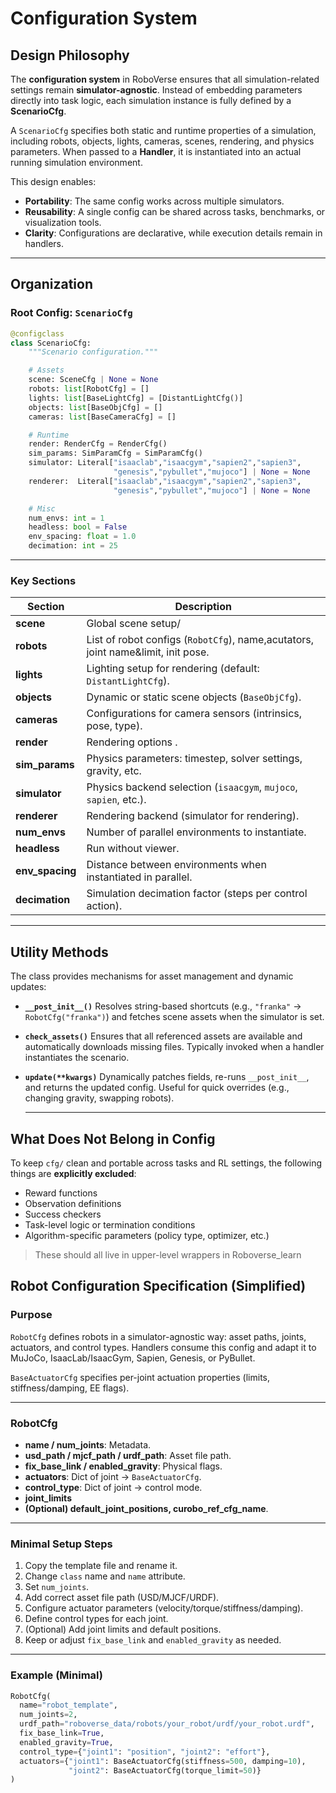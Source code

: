 # Configuration System

## Design Philosophy

The **configuration system** in RoboVerse ensures that all simulation-related settings remain **simulator-agnostic**. Instead of embedding parameters directly into task logic, each simulation instance is fully defined by a **ScenarioCfg**.

A `ScenarioCfg` specifies both static and runtime properties of a simulation, including robots, objects, lights, cameras, scenes, rendering, and physics parameters. When passed to a **Handler**, it is instantiated into an actual running simulation environment.

This design enables:

* **Portability**: The same config works across multiple simulators.
* **Reusability**: A single config can be shared across tasks, benchmarks, or visualization tools.
* **Clarity**: Configurations are declarative, while execution details remain in handlers.

---

## Organization

### Root Config: `ScenarioCfg`

```python
@configclass
class ScenarioCfg:
    """Scenario configuration."""

    # Assets
    scene: SceneCfg | None = None
    robots: list[RobotCfg] = []
    lights: list[BaseLightCfg] = [DistantLightCfg()]
    objects: list[BaseObjCfg] = []
    cameras: list[BaseCameraCfg] = []

    # Runtime
    render: RenderCfg = RenderCfg()
    sim_params: SimParamCfg = SimParamCfg()
    simulator: Literal["isaaclab","isaacgym","sapien2","sapien3",
                       "genesis","pybullet","mujoco"] | None = None
    renderer:  Literal["isaaclab","isaacgym","sapien2","sapien3",
                       "genesis","pybullet","mujoco"] | None = None

    # Misc
    num_envs: int = 1
    headless: bool = False
    env_spacing: float = 1.0
    decimation: int = 25
```

---

### Key Sections

| Section          | Description                                                                      |
| ---------------- | -------------------------------------------------------------------------------- |
| **scene**        | Global scene setup/                                                              |
| **robots**       | List of robot configs (`RobotCfg`), name,acutators, joint name&limit, init pose. |
| **lights**       | Lighting setup for rendering (default: `DistantLightCfg`).                       |
| **objects**      | Dynamic or static scene objects (`BaseObjCfg`).                                  |
| **cameras**      | Configurations for camera sensors (intrinsics, pose, type).                      |
| **render**       | Rendering options .                                                              |
| **sim_params**   | Physics parameters: timestep, solver settings, gravity, etc.                     |
| **simulator**    | Physics backend selection (`isaacgym`, `mujoco`, `sapien`, etc.).                |
| **renderer**     | Rendering backend (simulator for rendering).                                     |
| **num_envs**     | Number of parallel environments to instantiate.                                  |
| **headless**     | Run without viewer.                                                              |
| **env_spacing**  | Distance between environments when instantiated in parallel.                     |
| **decimation**   | Simulation decimation factor (steps per control action).                         |

---

## Utility Methods

The class provides mechanisms for asset management and dynamic updates:

* **`__post_init__()`**
  Resolves string-based shortcuts (e.g., `"franka"` → `RobotCfg("franka")`) and fetches scene assets when the simulator is set.

* **`check_assets()`**
  Ensures that all referenced assets are available and automatically downloads missing files. Typically invoked when a handler instantiates the scenario.

* **`update(**kwargs)`**
  Dynamically patches fields, re-runs `__post_init__`, and returns the updated config. Useful for quick overrides (e.g., changing gravity, swapping robots).

  ------
##  What Does Not Belong in Config

  To keep `cfg/` clean and portable across tasks and RL settings, the following things are **explicitly excluded**:

  - Reward functions
  - Observation definitions
  - Success checkers
  - Task-level logic or termination conditions
  - Algorithm-specific parameters (policy type, optimizer, etc.)

  > These should all live in upper-level wrappers in Roboverse_learn



## Robot Configuration Specification (Simplified)

### Purpose

`RobotCfg` defines robots in a simulator-agnostic way: asset paths, joints, actuators, and control types. Handlers consume this config and adapt it to MuJoCo, IsaacLab/IsaacGym, Sapien, Genesis, or PyBullet.

`BaseActuatorCfg` specifies per-joint actuation properties (limits, stiffness/damping, EE flags).

---

### RobotCfg

* **name / num_joints**: Metadata.
* **usd_path / mjcf_path / urdf_path**: Asset file path.
* **fix_base_link / enabled_gravity**: Physical flags.
* **actuators**: Dict of joint → `BaseActuatorCfg`.
* **control_type**: Dict of joint → control mode.
* **joint_limits**
* **(Optional)  default_joint_positions, curobo_ref_cfg_name**.

---

### Minimal Setup Steps

1. Copy the template file and rename it.
2. Change `class` name and `name` attribute.
3. Set `num_joints`.
4. Add correct asset file path (USD/MJCF/URDF).
5. Configure actuator parameters (velocity/torque/stiffness/damping).
6. Define control types for each joint.
7. (Optional) Add joint limits and default positions.
8. Keep or adjust `fix_base_link` and `enabled_gravity` as needed.

---

### Example (Minimal)

```python
RobotCfg(
  name="robot_template",
  num_joints=2,
  urdf_path="roboverse_data/robots/your_robot/urdf/your_robot.urdf",
  fix_base_link=True,
  enabled_gravity=True,
  control_type={"joint1": "position", "joint2": "effort"},
  actuators={"joint1": BaseActuatorCfg(stiffness=500, damping=10),
             "joint2": BaseActuatorCfg(torque_limit=50)}
)
```
